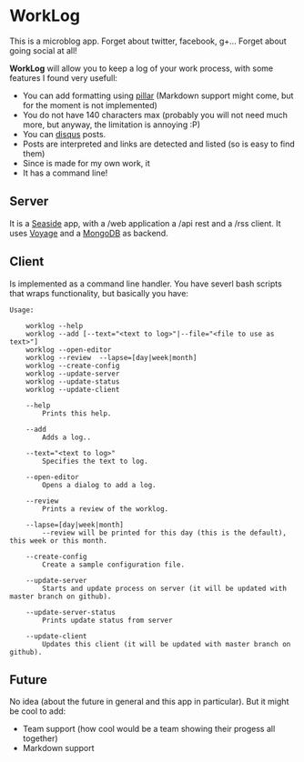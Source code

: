 # WorkLog

This is a microblog app. Forget about twitter, facebook, g+... Forget about going social at all! 

**WorkLog** will allow you to keep a log of your work process, with some features I found very usefull: 

- You can add formatting using [pillar](http://www.smalltalkhub.com/#!/~Pier/Pillar) (Markdown support might come, but for the moment is not implemented)
- You do not have 140 characters max (probably you will not need much more, but anyway, the limitation is annoying :P)
- You can [disqus](http://disqus.com) posts.
- Posts are interpreted and links are detected and listed (so is easy to find them)
- Since is made for my own work, it 
- It has a command line!

## Server
It is a [Seaside](http://seaside.st) app, with a /web application a /api rest and a /rss client.
It uses [Voyage](https://github.com/estebanlm/voyage) and a [MongoDB](https://www.mongodb.com) as backend. 

## Client
Is implemented as a command line handler. 
You have severl bash scripts that wraps functionality, but basically you have: 

    Usage:
    
        worklog --help
        worklog --add [--text="<text to log>"|--file="<file to use as text>"]
        worklog --open-editor
        worklog --review  --lapse=[day|week|month]
        worklog --create-config
        worklog --update-server
        worklog --update-status
        worklog --update-client
    
	    --help		
		    Prints this help.
		
	    --add
		    Adds a log..
		
	    --text="<text to log>"
		    Specifies the text to log.
		
	    --open-editor
		    Opens a dialog to add a log.
		
	    --review
		    Prints a review of the worklog.
		
	    --lapse=[day|week|month]
		    --review will be printed for this day (this is the default), this week or this month.
    
	    --create-config
		    Create a sample configuration file.
    
	    --update-server
		    Starts and update process on server (it will be updated with master branch on github).
		
	    --update-server-status
		    Prints update status from server
    
	    --update-client
		    Updates this client (it will be updated with master branch on github).

## Future
No idea (about the future in general and this app in particular). But it might be cool to add: 

- Team support (how cool would be a team showing their progess all together)
- Markdown support
